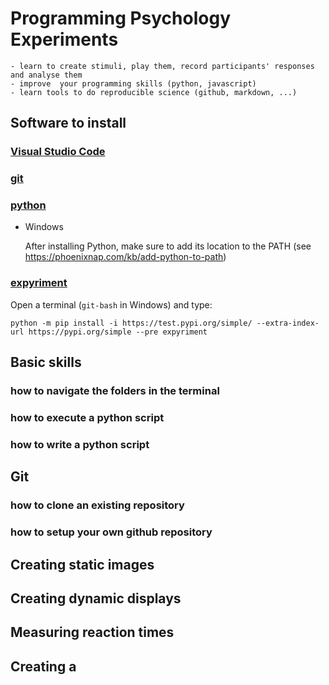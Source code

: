 # Programming Psychology Experiments


```{objectives}
- learn to create stimuli, play them, record participants' responses and analyse them
- improve  your programming skills (python, javascript)
- learn tools to do reproducible science (github, markdown, ...)
```

## Software to install

### [Visual Studio Code](https://code.visualstudio.com/)
### [git](https://git-scm.com/book/en/v2/Getting-Started-Installing-Git)
### [python](http://www.python/org)

* Windows

  After installing Python, make sure to add its location to the PATH
  (see <https://phoenixnap.com/kb/add-python-to-path>)

### [expyriment](www.experiment.org)

Open a terminal (`git-bash` in Windows) and type:

```{console}
python -m pip install -i https://test.pypi.org/simple/ --extra-index-url https://pypi.org/simple --pre expyriment
```

## Basic skills

### how to navigate the folders in the terminal

### how to execute a python script

### how to write a python script

## Git

### how to clone an existing repository

### how to setup your own github repository


## Creating static images

## Creating dynamic displays

## Measuring reaction times

## Creating a 





